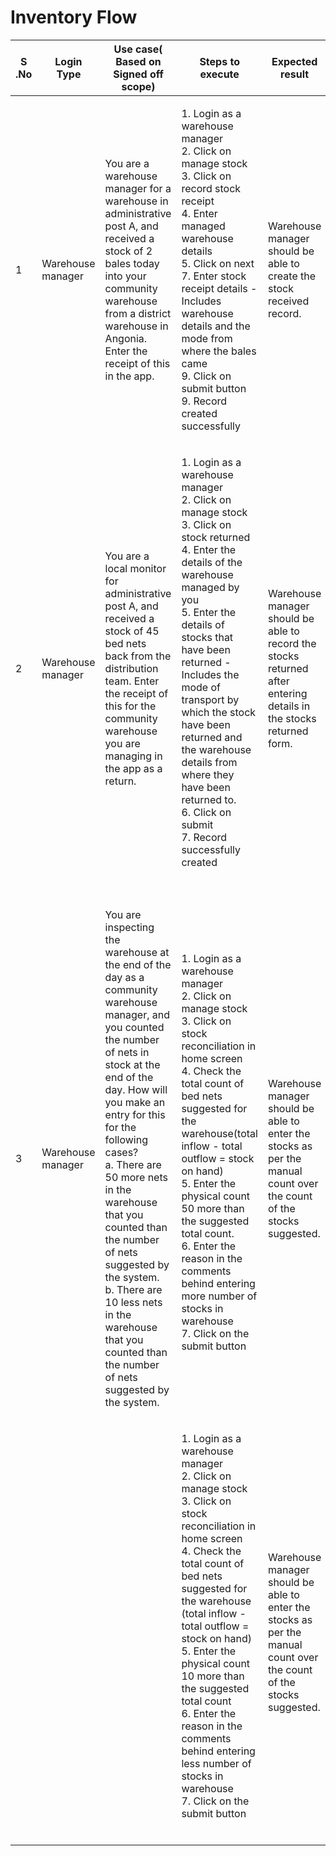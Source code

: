 # Inventory Flow

| S .No | Login Type        | Use case( Based on Signed off scope)                                                                                                                                                                                                                                                                                                                                                                                                                            | Steps to execute                                                                                                                                                                                                                                                                                                                                                                                                                                  | Expected result                                                                                                      |
| ----- | ----------------- | --------------------------------------------------------------------------------------------------------------------------------------------------------------------------------------------------------------------------------------------------------------------------------------------------------------------------------------------------------------------------------------------------------------------------------------------------------------- | ------------------------------------------------------------------------------------------------------------------------------------------------------------------------------------------------------------------------------------------------------------------------------------------------------------------------------------------------------------------------------------------------------------------------------------------------- | -------------------------------------------------------------------------------------------------------------------- |
| 1     | Warehouse manager | You are a warehouse manager for a warehouse in administrative post A, and received a stock of 2 bales today into your community warehouse from a district warehouse in Angonia. Enter the receipt of this in the app.                                                                                                                                                                                                                                           | <p>1. Login as a warehouse manager<br>2. Click on manage stock<br>3. Click on record stock receipt<br>4. Enter managed warehouse details<br>5. Click on next<br>7. Enter stock receipt details - Includes warehouse details and the mode from where the bales came<br>9. Click on submit button<br>9. Record created successfully<br></p>                                                                                                         | Warehouse manager should be able to create the stock received record.                                                |
| 2     | Warehouse manager | You are a local monitor for administrative post A, and received a stock of 45 bed nets back from the distribution team. Enter the receipt of this for the community warehouse you are managing in the app as a return.                                                                                                                                                                                                                                          | <p>1. Login as a warehouse manager<br>2. Click on manage stock<br>3. Click on stock returned<br>4. Enter the details of the warehouse managed by you<br>5. Enter the details of stocks that have been returned - Includes the mode of transport by which the stock have been returned and the warehouse details from where they have been returned to.<br>6. Click on submit<br>7. Record successfully created<br><br></p>                        | Warehouse manager should be able to record the stocks returned after entering details in the stocks returned form.   |
|       |                   |                                                                                                                                                                                                                                                                                                                                                                                                                                                                 |                                                                                                                                                                                                                                                                                                                                                                                                                                                   |                                                                                                                      |
| 3     | Warehouse manager | <p>You are inspecting the warehouse at the end of the day as a community warehouse manager, and you counted the number of nets in stock at the end of the day. How will you make an entry for this for the following cases?<br>a. There are 50 more nets in the warehouse that you counted than the number of nets suggested by the system.<br>b. There are 10 less nets in the warehouse that you counted than the number of nets suggested by the system.</p> | <p>1. Login as a warehouse manager<br>2. Click on manage stock<br>3. Click on stock reconciliation in home screen<br>4. Check the total count of bed nets suggested for the warehouse(total inflow - total outflow = stock on hand)<br>5. Enter the physical count 50 more than the suggested total count.<br>6. Enter the reason in the comments behind entering more number of stocks in warehouse<br>7. Click on the submit button<br><br></p> | Warehouse manager should be able to enter the stocks as per the manual count over the count of the stocks suggested. |
|       |                   |                                                                                                                                                                                                                                                                                                                                                                                                                                                                 | <p>1. Login as a warehouse manager<br>2. Click on manage stock<br>3. Click on stock reconciliation in home screen<br>4. Check the total count of bed nets suggested for the warehouse (total inflow - total outflow = stock on hand)<br>5. Enter the physical count 10 more than the suggested total count<br>6. Enter the reason in the comments behind entering less number of stocks in warehouse<br>7. Click on the submit button<br><br></p> | Warehouse manager should be able to enter the stocks as per the manual count over the count of the stocks suggested. |


